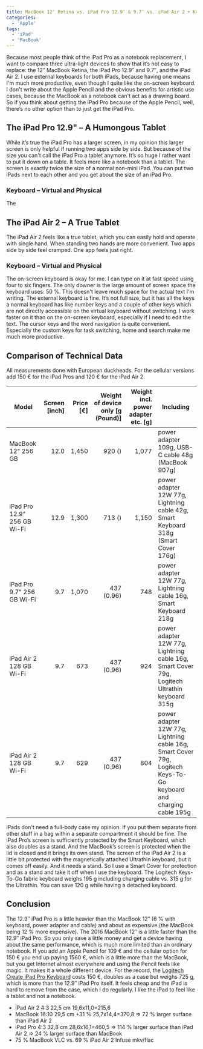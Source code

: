 ```yaml
---
title: MacBook 12″ Retina vs. iPad Pro 12.9″ & 9.7″ vs. iPad Air 2 + Keyboard
categories:
  - 'Apple'
tags:
  - 'iPad'
  - 'MacBook'
---
```

Because most people think of the iPad Pro as a notebook replacement, I want to compare three ultra-light devices to show that it’s not easy to replace: the 12″ MacBook Retina, the iPad Pro 12.9″ and 9.7″, and the iPad Air 2. I use external keyboards for both iPads, because having one means I'm much more productive, even though I quite like the on-screen keyboard. I don't write about the Apple Pencil and the obvious benefits for artistic use cases, because the MacBook as a notebook can't act as a drawing board. So if you think about getting the iPad Pro because of the Apple Pencil, well, there’s no other option than to just get the iPad Pro.

## The iPad Pro 12.9" – A Humongous Tablet

While it’s true the iPad Pro has a larger screen, in my opinion this larger screen is only helpful if running two apps side by side. But because of the size you can't call the iPad Pro a tablet anymore. It’s so huge I rather want to put it down on a table. It feels more like a notebook than a tablet. The screen is exactly twice the size of a normal non-mini iPad. You can put two iPads next to each other and you get about the size of an iPad Pro.

### Keyboard – Virtual and Physical

The

## The iPad Air 2 – A True Tablet

The iPad Air 2 feels like a true tablet, which you can easily hold and operate with single hand. When standing two hands are more convenient. Two apps side by side feel cramped. One app feels just right.

### Keyboard – Virtual and Physical

The on-screen keyboard is okay for me. I can type on it at fast speed using four to six fingers. The only downer is the large amount of screen space the keyboard uses: 50 %. This doesn't leave much space for the actual text I'm writing. The external keyboard is fine. It’s not full size, but it has all the keys a normal keyboard has like number keys and a couple of other keys which are not directly accessible on the virtual keyboard without switching. I work faster on it than on the on-screen keyboard, especially if I need to edit the text. The cursor keys and the word navigation is quite convenient. Especially the custom keys for task switching, home and search make me much more productive.

## Comparison of Technical Data

All measurements done with European duckheads. For the cellular versions add 150 € for the iPad Pros and 120 € for the iPad Air 2.

| **Model**                   | **Screen [inch]** | **Price [€]** | **Weight of device only [g (Pound)]** | **Weight incl. power adapter etc. [g]** | **Including** |
| --------------------------- | -----------------:| -------------:| -------------------------------------:| ---------------------------------------:| ------------- |
| MacBook 12" 256 GB          |              12.0 |         1,450 |                                920 () |                                   1,077 | power adapter 109g, USB-C cable 48g (MacBook 907g) |
| iPad Pro 12.9" 256 GB Wi-Fi |              12.9 |         1,300 |                                713 () |                                   1,150 | power adapter 12W 77g, Lightning cable 42g, Smart Keyboard 318g (Smart Cover 176g) |
| iPad Pro 9.7" 256 GB Wi-Fi  |               9.7 |         1,070 |                            437 (0.96) |                                     748 | power adapter 12W 77g, Lightning cable 16g, Smart Keyboard 218g |
| iPad Air 2 128 GB Wi-Fi     |               9.7 |           673 |                            437 (0.96) |                                     924 | power adapter 12W 77g, Lightning cable 16g, Smart Cover 79g, Logitech Ultrathin keyboard 315g |
| iPad Air 2 128 GB Wi-Fi     |               9.7 |           629 |                            437 (0.96) |                                     804 | power adapter 12W 77g, Lightning cable 16g, Smart Cover 79g, Logitech Keys-To-Go keyboard and charging cable 195g |

iPads don't need a full-body case my opinion. If you put them separate from other stuff in a bag within a separate compartment it should be fine. The iPad Pro’s screen is sufficiently protected by the Smart Keyboard, which also doubles as a stand. And the MacBook’s screen is protected when the lid is closed and it brings its own stand. The screen of the iPad Air 2 is a little bit protected with the magnetically attached Ultrathin keyboard, but it comes off easily. And it needs a stand. So I use a Smart Cover for protection and as a stand and take it off when I use the keyboard. The Logitech Keys-To-Go fabric keyboard weighs 195 g including charging cable vs. 315 g for the Ultrathin. You can save 120 g while having a detached keyboard.

## Conclusion

The 12.9″ iPad Pro is a little heavier than the MacBook 12″ (6 % with keyboard, power adapter and cable) and about as expensive (the MacBook being 12 % more expensive). The 2016 MacBook 12″ is a little faster than the 12.9″ iPad Pro. So you only save a little money and get a device having about the same performance, which is much more limited than an ordinary notebook. If you add an Apple Pencil for 109 € and the cellular option for 150 € you end up paying 1560 €, which is a little more than the MacBook, but you get Internet almost everywhere and using the Pencil feels like magic. It makes it a whole different device. For the record, the [Logitech Create iPad Pro Keyboard](http://www.logitech.com/en-us/product/create-ipad-pro-keyboard) costs 150 €, doubles as a case but weighs 725 g, which is more than the 12.9″ iPad Pro itself. It feels cheap and the iPad is hard to remove from the case, which I do regularly. I like the iPad to feel like a tablet and not a notebook.

* iPad Air 2 4:3 22,5 cm 19,6x11,0=215,6
* MacBook 16:10 29,5 cm +31 % 25,7x14,4=370,8 => 72 % larger surface than iPad Air 2
* iPad Pro 4:3 32,8 cm 28,6x16,1=460,5 => 114 % larger surface than iPad Air 2 => 24 % larger surface than MacBook
* 75 % MacBook VLC vs. 69 % iPad Air 2 Infuse mkv/flac